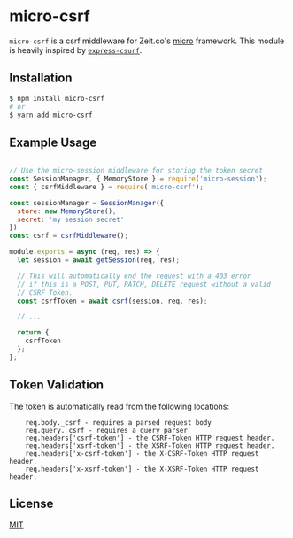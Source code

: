 # micro-csrf

`micro-csrf` is a csrf middleware for Zeit.co's [micro](https://github.com/zeit/micro) framework. This module is heavily inspired by [`express-csurf`](https://github.com/expressjs/csurf).

## Installation

```bash
$ npm install micro-csrf
# or
$ yarn add micro-csrf
```

## Example Usage

```javascript

// Use the micro-session middleware for storing the token secret
const SessionManager, { MemoryStore } = require('micro-session');
const { csrfMiddleware } = require('micro-csrf');

const sessionManager = SessionManager({
  store: new MemoryStore(),
  secret: 'my session secret'
})
const csrf = csrfMiddleware();

module.exports = async (req, res) => {
  let session = await getSession(req, res);

  // This will automatically end the request with a 403 error
  // if this is a POST, PUT, PATCH, DELETE request without a valid
  // CSRF Token.
  const csrfToken = await csrf(session, req, res);

  // ...

  return {
    csrfToken
  };
};
```

## Token Validation

The token is automatically read from the following locations:

```
    req.body._csrf - requires a parsed request body
    req.query._csrf - requires a query parser
    req.headers['csrf-token'] - the CSRF-Token HTTP request header.
    req.headers['xsrf-token'] - the XSRF-Token HTTP request header.
    req.headers['x-csrf-token'] - the X-CSRF-Token HTTP request header.
    req.headers['x-xsrf-token'] - the X-XSRF-Token HTTP request header.
```

## License

[MIT](LICENSE)
